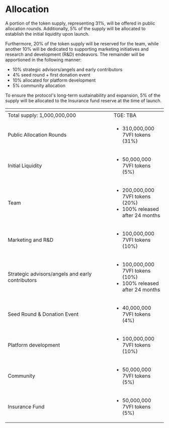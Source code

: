 # Allocation

A portion of the token supply, representing 31%, will be offered in public allocation rounds. Additionally, 5% of the supply will be allocated to establish the initial liquidity upon launch.

Furthermore, 20% of the token supply will be reserved for the team, while another 10% will be dedicated to supporting marketing initiatives and research and development (R\&D) endeavors. The remainder will be apportioned in the following manner:

* 10% strategic advisors/angels and early contributors
* 4% seed round + first donation event
* 10% allocated for platform development
* 5% community allocation

To ensure the protocol's long-term sustainability and expansion, 5% of the supply will be allocated to the Insurance fund reserve at the time of launch.&#x20;

<table data-header-hidden><thead><tr><th width="321"></th><th></th></tr></thead><tbody><tr><td>Total supply: 1,000,000,000</td><td>TGE: TBA</td></tr><tr><td>Public Allocation Rounds</td><td><p></p><ul><li>310,000,000 7VFI tokens (31%)</li></ul></td></tr><tr><td>Initial Liquidity</td><td><ul><li>50,000,000 7VFI tokens (5%)</li></ul></td></tr><tr><td>Team</td><td><ul><li>200,000,000 7VFI tokens (20%)</li><li>100% released after 24 months</li></ul></td></tr><tr><td>Marketing and R&#x26;D</td><td><ul><li>100,000,000 7VFI tokens (10%)</li></ul></td></tr><tr><td>Strategic advisors/angels and early contributors</td><td><p></p><ul><li>100,000,000 7VFI tokens (10%)</li><li>100% released after 24 months</li></ul></td></tr><tr><td>Seed Round &#x26; Donation Event</td><td><p></p><ul><li>40,000,000 7VFI tokens (4%)</li></ul></td></tr><tr><td> Platform development</td><td><p></p><ul><li>100,000,000 7VFI tokens (10%)</li></ul></td></tr><tr><td>Community</td><td><p></p><ul><li>50,000,000 7VFI tokens (5%)</li></ul></td></tr><tr><td>Insurance Fund</td><td><ul><li>50,000,000 7VFI tokens (5%)</li></ul></td></tr></tbody></table>
